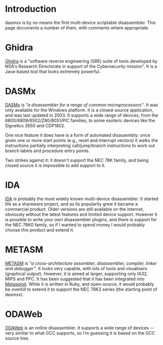 # Introduction #

dasmxx is by no means the first multi-device scriptable disassembler.  This page documents a number of them, with comments where appropriate.

# Ghidra #

[Ghidra](https://ghidra-sre.org/) is a "software reverse engineering (SRE) suite of tools developed by NSA's Research Directorate in support of the Cybersecurity mission". It is a Java-based tool that looks extremely powerful.

# DASMx #

[DASMx](http://myweb.tiscali.co.uk/pclare/DASMx/) is _"a disassembler for a range of common microprocessors"_.  It was only available for the Windows platform.  It is a closed-source application, and was last updated in 2003.  It supports a wide range of devices, from the 6800/6809/6502/Z80/8051/PIC families, to some esoteric devices like the Signetics 2650 and CDP1802.

One nice feature it does have is a form of automated disassembly: once given one or more start points (e.g., reset and interrupt vectors) it walks the instructions partially interpreting call/jump/branch instructions to work out branch labels and procedure entry points.

Two strikes against it: it doesn't support the NEC 78K family, and being closed source it is impossible to add support to it.

# IDA #

[IDA](https://www.hex-rays.com/products/ida/) is probably the most widely known multi-device disassembler.  It started life as a shareware project, and as its popularity grew it became a commercial product.  Older versions are still available on the internet, obviously without the latest features and limited device support.  However it is possible to write your own disassembler plugins, and there is support for the NEC 78K0 family, so if I wanted to spend money I would probably choose this product and extend it.

# METASM #

[METASM](http://metasm.cr0.org/) is _"a cross-architecture assembler, disassembler, compiler, linker and debugger"_.  It looks very capable, with lots of tools and visualisers (graphical output).  However, it is aimed at larger, supporting only IA32, MIPS and PPC.  It has been suggested that it has been integrated into [Metasploit](http://www.metasploit.com/).  While it is written in Ruby, and open-source, it would probably be overkill to extend it to support the NEC 78K3 series (the starting point of dasmxx).

# ODAWeb #

[ODAWeb](http://www.onlinedisassembler.com/odaweb/) is an online disassembler.  It supports a wide range of devices -- very similar to what GCC supports, so I'm guessing it is based on the GCC source tree.

